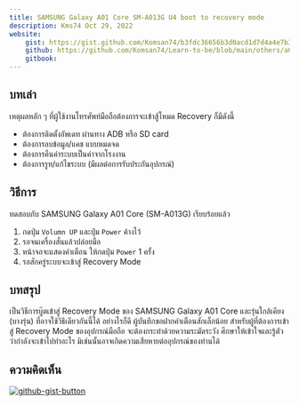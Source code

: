 ```yaml
---
title: SAMSUNG Galaxy A01 Core SM-A013G U4 boot to recovery mode
description: Kms74 Oct 29, 2022
website:
    gist: https://gist.github.com/Komsan74/b3fdc36656b3d0acd1d7d4a4e7b364da
    github: https://github.com/Komsan74/Learn-to-be/blob/main/others/a01-core-boot-to-recovery.md
    gitbook:
---
```


## บทเล่า <a name="info"></a>

เหตุผลหลัก ๆ ที่ผู้ใช้งานโทรศัพท์มือถือต้องการจะเข้าสู้โหมด Recovery ก็มีดังนี้

* ต้องการติดตั้งอัพเดท ผ่านทาง ADB หรือ SD card
* ต้องการลบข้อมูล/แคช แบบหมดจด
* ต้องการคืนค่าระบบเป็นค่าจากโรงงาน
* ต้องการรูท/แก้ไขระบบ (มีผลต่อการรับประกันอุปกรณ์)

## วิธีการ <a name="boot-recovery"></a>

ทดสอบกับ SAMSUNG Galaxy A01 Core (SM-A013G) เรียบร้อยแล้ว

1. กดปุ่ม `Volumn UP` และปุ่ม `Power` ค้างไว้
2. รอจนเครื่องสั่นแล้วปล่อยมือ
3. หน้าจอจะแสดงคำเตือน ให้กดปุ่ม `Power` 1 ครั้ง
4. รอสักครู่ระบบจะเข้าสู่ Recovery Mode

## บทสรุป<a name="conclusion"></a>

เป็นวิธีการบู๊ตเข้าสู่ Recovery Mode ของ SAMSUNG Galaxy A01 Core และรุ่นใกล้เคียง (บางรุ่น) ที่อาจใช้วิธีเดียวกันนี้ได้ อย่างไรก็ดี ผู้บันทึกขอฝากคำเตือนสักเล็กน้อย สำหรับผู้ที่ต้องการเข้าสู่ Recovery Mode ของอุปกรณ์มือถือ จะต้องกระทำด้วยความระมัดระวัง ศึกษาให้เข้าใจและรู้ตัวว่ากำลังจะเข้าไปทำอะไร มิเช่นนั้นอาจเกิดความเสียหายต่ออุปกรณ์ของท่านได้

## ความคิดเห็น

[![github-gist-button](https://user-images.githubusercontent.com/52767363/191145099-9f4a51a2-35cc-495f-82e1-284d769a9052.png)][comment]

[comment]: https://gist.github.com/Komsan74/b3fdc36656b3d0acd1d7d4a4e7b364da